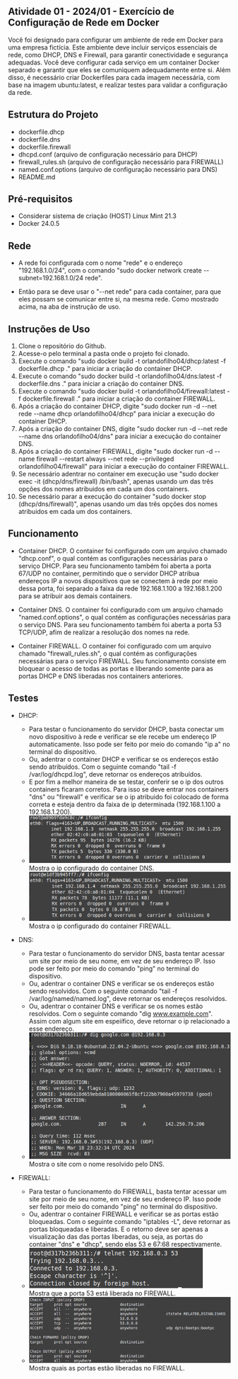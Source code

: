 ## Atividade 01 - 2024/01 - Exercício de Configuração de Rede em Docker

Você foi designado para configurar um ambiente de rede em Docker para uma empresa fictícia. Este ambiente deve incluir serviços essenciais de rede, como DHCP, DNS e Firewall, para garantir conectividade e segurança adequadas. Você deve configurar cada serviço em um container Docker separado e garantir que eles se comuniquem adequadamente entre si. Além disso, é necessário criar Dockerfiles para cada imagem necessária, com base na imagem ubuntu:latest, e realizar testes para validar a configuração da rede.

## Estrutura do Projeto

- dockerfile.dhcp
- dockerfile.dns
- dockerfile.firewall
- dhcpd.conf (arquivo de configuração necessário para DHCP)
- firewall_rules.sh (arquivo de configuração necessário para FIREWALL)
- named.conf.options (arquivo de configuração necessário para DNS)
- README.md

## Pré-requisitos

- Considerar sistema de criação (HOST) Linux Mint 21.3
- Docker 24.0.5

## Rede

- A rede foi configurada com o nome "rede" e o endereço "192.168.1.0/24", com o comando "sudo docker network create --subnet=192.168.1.0/24 rede".

- Então para se deve usar o "--net rede" para cada container, para que eles possam se comunicar entre si, na mesma rede. Como mostrado acima, na aba de instrução de uso.

## Instruções de Uso

1. Clone o repositório do Github.
2. Acesse-o pelo terminal a pasta onde o projeto foi clonado.
3. Execute o comando "sudo docker build -t orlandofilho04/dhcp:latest -f dockerfile.dhcp ." para iniciar a criação do container DHCP.
4. Execute o comando "sudo docker build -t orlandofilho04/dns:latest -f dockerfile.dns ." para iniciar a criação do container DNS.
5. Execute o comando "sudo docker build -t orlandofilho04/firewall:latest -f dockerfile.firewall ." para iniciar a criação do container FIREWALL.
6. Após a criação do container DHCP, digite "sudo docker run -d --net rede --name dhcp orlandofilho04/dhcp" para iniciar a execução do container DHCP.
7. Após a criação do container DNS, digite "sudo docker run -d --net rede --name dns orlandofilho04/dns" para iniciar a execução do container DNS.
8. Após a criação do container FIREWALL, digite "sudo docker run -d --name firewall --restart always --net rede --privileged orlandofilho04/firewall" para iniciar a execução do container FIREWALL.
9. Se necessário adentrar no container em execução use "sudo docker exec -it (dhcp/dns/firewall) /bin/bash", apenas usando um das três opções dos nomes atribuidos em cada um dos containers.
10. Se necessário parar a execução do container "sudo docker stop (dhcp/dns/firewall)", apenas usando um das três opções dos nomes atribuidos em cada um dos containers.

## Funcionamento

- Container DHCP. O container foi configurado com um arquivo chamado "dhcp.conf", o qual contém as configurações necessárias para o serviço DHCP. Para seu funcionamento também foi aberta a porta 67/UDP no container, permitindo que o servidor DHCP atribua endereços IP a novos dispositivos que se conectem à rede por meio dessa porta, foi separado a faixa da rede 192.168.1.100 a 192.168.1.200 para se atribuir aos demais containers.

- Container DNS. O container foi configurado com um arquivo chamado "named.conf.options", o qual contém as configurações necessárias para o serviço DNS. Para seu funcionamento também foi aberta a porta 53 TCP/UDP, afim de realizar a resolução dos nomes na rede.

- Container FIREWALL. O container foi configurado com um arquivo chamado "firewall_rules.sh", o qual contém as configurações necessárias para o serviço FIREWALL. Seu funcionamento consiste em bloquear o acesso de todas as portas e liberando somente para as portas DHCP e DNS liberadas nos containers anteriores.

## Testes

- DHCP:

  - Para testar o funcionamento do servidor DHCP, basta conectar um novo dispositivo à rede e verificar se ele recebe um endereço IP automaticamente. Isso pode ser feito por meio do comando "ip a" no terminal do dispositivo.
  - Ou, adentrar o container DHCP e verificar se os endereços estão sendo atribuídos. Com o seguinte comando "tail -f /var/log/dhcpd.log", deve retornar os endereços atribuídos.
  - E por fim a melhor maneira de se testar, conferir se o ip dos outros containers ficaram corretos. Para isso se deve entrar nos containers "dns" ou "firewall" e verificar se o ip atribuido foi colocado de forma correta e esteja dentro da faixa de ip determinada (192.168.1.100 a 192.168.1.200).
  - ![ip_dns](imgs/ip_dns.png) <br> Mostra o ip configurado do container DNS.
  - ![ip_firewall](imgs/ip_firewall.png) <br> Mostra o ip configurado do container FIREWALL.

- DNS:

  - Para testar o funcionamento do servidor DNS, basta tentar acessar um site por meio de seu nome, em vez de seu endereço IP. Isso pode ser feito por meio do comando "ping" no terminal do dispositivo.
  - Ou, adentrar o container DNS e verificar se os endereços estão sendo resolvidos. Com o seguinte comando "tail -f /var/log/named/named.log", deve retornar os endereços resolvidos.
  - Ou, adentrar o container DNS e verificar se os nomes estão resolvidos. Com o seguinte comando "dig www.example.com". Assim com algum site em espeiífico, deve retornar o ip relacionado a esse endereço.
  - ![teste_dns](imgs/teste_dns.png) <br> Mostra o site com o nome resolvido pelo DNS.

- FIREWALL:
  - Para testar o funcionamento do FIREWALL, basta tentar acessar um site por meio de seu nome, em vez de seu endereço IP. Isso pode ser feito por meio do comando "ping" no terminal do dispositivo.
  - Ou, adentrar o container FIREWALL e verificar se as portas estão bloqueadas. Com o seguinte comando "iptables -L", deve retornar as portas bloqueadas e liberadas. E o retorno deve ser apenas a visualização das das portas liberadas, ou seja, as portas do container "dns" e "dhcp", sendo elas 53 e 67:68 respectivamente.
  - ![firewall_no_dns](imgs/firewall_no_dns.png) <br> Mostra que a porta 53 está liberada no FIREWALL.
  - ![firewall_portas_liberadas](imgs/firewall_portas_liberadas.png) <br> Mostra quais as portas estão liberadas no FIREWALL.
